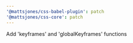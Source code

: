 ```yaml
---
'@mattsjones/css-babel-plugin': patch
'@mattsjones/css-core': patch
---
```


Add 'keyframes' and 'globalKeyframes' functions
